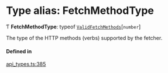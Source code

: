 # Type alias: FetchMethodType

Ƭ **FetchMethodType**: typeof [`ValidFetchMethods`](../variables/ValidFetchMethods.md)[`number`]

The type of the HTTP methods (verbs) supported by the fetcher.

#### Defined in

[api_types.ts:385](https://github.com/coda/packs-sdk/blob/main/api_types.ts#L385)
